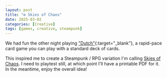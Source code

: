 ```yaml
---
layout: post
title: "⚙️ Skies of Chaos"
date: 2025-03-02
categories: [Creative]
tags: [games, creative, steampunk]
---
```


We had fun the other night playing ["Dutch"](https://www.reddit.com/r/cardgames/comments/18e638r/anyone_know_how_to_play_dutch_card_game/?rdt=35616){:target="_blank"}, a rapid-pace card game you can play with a standard deck of cards.

This inspired me to create a Steampunk / RPG variation I'm calling [Skies of Chaos](/games/skies-of-chaos). I need to playtest still, at which point I'll have a printable PDF for it. In the meantime, enjoy the overall idea!
